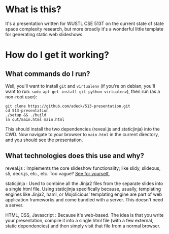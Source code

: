 
# What is this?

It's a presentation written for WUSTL CSE 513T on the current state of state space complexity research, but more broadly it's a wonderful little template for generating static web slideshows.

# How do I get it working?

## What commands do I run?

Well, you'll want to install `git` and `virtualenv` (if you're on debian, you'll want to run: `sudo apt-get install git python-virtualenv`), then run (as a non-root user):

    git clone https://github.com/adeck/513-presentation.git
    cd 513-presentation
    ./setup && ./build
    ln out/main.html main.html

This should install the two dependencies (reveal.js and staticjinja) into the CWD. Now navigate to your browser to `main.html` in the current directory, and you should see the presentation.

## What technologies does this use and why?

reveal.js
: Implements the core slideshow functionality; like slidy, slideous, s5, deck.js, etc., etc. Too vague? [See for yourself.](https://lab.hakim.se/reveal-js)

staticjinja
: Used to combine all the Jinja2 files from the separate slides into a single html file. Using staticjinja specifically because, usually, templating engines like Jinja2, haml, or Mojolicious' templating engine are part of web application frameworks and come bundled with a server. This doesn't need a server.

HTML, CSS, Javascript
: Because it's web-based. The idea is that you write your presentation, compile it into a single html file (with a few external, static dependencies) and then simply visit that file from a normal browser.








